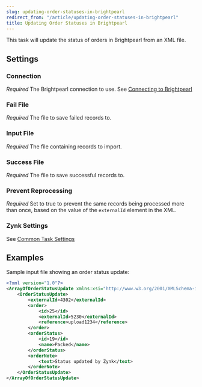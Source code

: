 ```yaml
---
slug: updating-order-statuses-in-brightpearl
redirect_from: "/article/updating-order-statuses-in-brightpearl"
title: Updating Order Statuses in Brightpearl
---
```



This task will update the status of orders in Brightpearl from an XML file.


## Settings

### Connection 
_Required_
The Brightpearl connection to use. See [Connecting to Brightpearl](connecting-to-brightpearl)

### Fail File
_Required_
The file to save failed records to.

### Input File
_Required_
The file containing records to import.

### Success File
_Required_
The file to save successful records to.

### Prevent Reprocessing
_Required_
Set to true to prevent the same records being processed more than once, based on the value of the `externalId` element in the XML.

### Zynk Settings
See [Common Task Settings](common-task-settings)


## Examples


Sample input file showing an order status update:


```xml
<?xml version="1.0"?>
<ArrayOfOrderStatusUpdate xmlns:xsi="http://www.w3.org/2001/XMLSchema-instance" xmlns:xsd="http://www.w3.org/2001/XMLSchema">
	<OrderStatusUpdate>
		<externalId>4302</externalId>
		<order>
			<id>25</id>
			<externalId>5230</externalId>
			<reference>upload1234</reference>
		</order>
		<orderStatus>
			<id>19</id>
			<name>Packed</name>
		</orderStatus>
		<orderNote>
			<text>Status updated by Zynk</text>
		</orderNote>
	</OrderStatusUpdate>
</ArrayOfOrderStatusUpdate>
```
